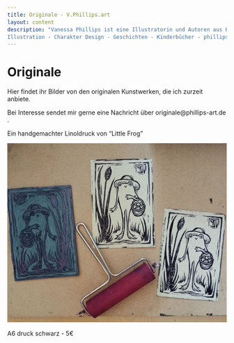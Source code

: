 ```yaml
---
title: Originale - V.Phillips.art
layout: content
description: "Vanessa Phillips ist eine Illustratorin und Autoren aus Koblenz. Ihr Schwerpunkt sind farbenfrohe Illustrationen, die sowohl fantastische als auch wissenschaftliche Geschichten erzählen. 
Illustration - Charakter Design - Geschichten - Kinderbücher - phillips-art - Illustratorin - Illustrator" 
---
```


# Originale

Hier findet ihr Bilder von den originalen Kunstwerken, die ich zurzeit anbiete.

<p>Bei Interesse sendet mir gerne eine Nachricht über originale@phillips-art.de .</p>

<p>Ein handgemachter Linoldruck von “Little Frog”</p>

<p><img src="/assets/images/LFPrint.jpeg" alt="image"></p>

<p>A6 druck schwarz - 5€ </p>


